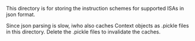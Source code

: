 This directory is for storing the instruction schemes for supported ISAs in
json format.

Since json parsing is slow, iwho also caches Context objects as .pickle files
in this directory. Delete the .pickle files to invalidate the caches.
